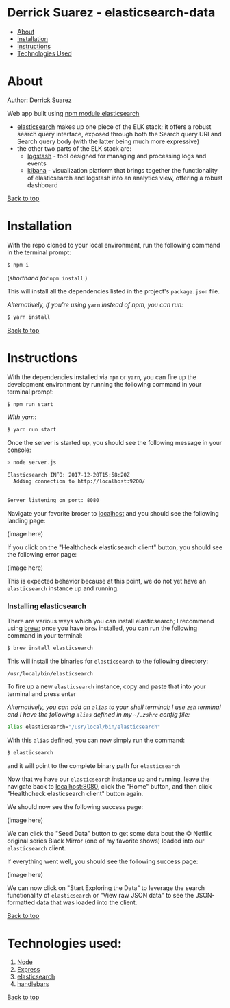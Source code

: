 # Derrick Suarez - elasticsearch-data

<a id="top"></a>
* [About](#about)
* [Installation](#installation)
* [Instructions](#instructions)
* [Technologies Used](#technologies-used)

# <a id="about"></a>About
Author: Derrick Suarez 

Web app built using [npm module elasticsearch](https://www.npmjs.com/package/elasticsearch)

* [elasticsearch](https://www.elastic.co/) makes up one piece of the ELK stack; it offers a robust search query interface, exposed through both the Search query URI and Search query body (with the latter being much more expressive)
* the other two parts of the ELK stack are:
    * [logstash](https://www.elastic.co/products/logstash) - tool designed for managing and processing logs and events
    * [kibana](https://www.elastic.co/products/kibana) - visualization platform that brings together the functionality of elasticsearch and logstash into an analytics view, offering a robust dashboard

[Back to top](#top)

# <a id="installation"></a>Installation
With the repo cloned to your local environment, run the following command in the terminal prompt:
```bash
$ npm i
```
(*shorthand for* `npm install` )

This will install all the dependencies listed in the project's `package.json` file.

*Alternatively, if you're using* `yarn` *instead of npm, you can run:* 
```bash
$ yarn install
```

[Back to top](#top)

# <a id="instructions"></a>Instructions
With the dependencies installed via `npm` or `yarn`, you can fire up the development environment by running the following command in your terminal prompt:
```bash
$ npm run start
```
*With yarn*:
```bash
$ yarn run start
```

Once the server is started up, you should see the following message in your console:
```bash
> node server.js

Elasticsearch INFO: 2017-12-20T15:58:20Z
  Adding connection to http://localhost:9200/
  

Server listening on port: 8080
```

Navigate your favorite broser to [localhost](http://localhost:8080 "http://localhost:8080") and you should see the following landing page:

(image here)

If you click on the "Healthcheck elasticsearch client" button, you should see the following error page:

(image here)

This is expected behavior because at this point, we do not yet have an `elasticsearch` instance up and running.

### Installing elasticsearch

There are various ways which you can install elasticsearch; I recommend using [brew](https://brew.sh/); once you have `brew` installed, you can run the following command in your terminal:
```bash
$ brew install elasticsearch
```

This will install the binaries for `elasticsearch` to the following directory:

`/usr/local/bin/elasticsearch`

To fire up a new `elasticsearch` instance, copy and paste that into your terminal and press enter

_Alternatively, you can add an `alias` to your shell terminal; I use `zsh` terminal and I have the following `alias` defined in my `~/.zshrc` config file:_
```bash
alias elasticsearch="/usr/local/bin/elasticsearch"
```
With this `alias` defined, you can now simply run the command:
```bash
$ elasticsearch
```
and it will point to the complete binary path for `elasticsearch`

Now that we have our `elasticsearch` instance up and running, leave the navigate back to [localhost:8080](http://localhost:8080 "http://localhost:8080"), click the "Home" button, and then click "Healthcheck elasticsearch client" button again.

We should now see the following success page:

(image here)

We can click the "Seed Data" button to get some data bout the &copy; Netflix original series Black Mirror (one of my favorite shows) loaded into our `elasticsearch` client.

If everything went well, you should see the following success page:

(image here)

We can now click on "Start Exploring the Data" to leverage the search functionality of `elasticsearch` or "View raw JSON data" to see the JSON-formatted data that was loaded into the client.

[Back to top](#top)

# <a id="technologies-used"></a>Technologies used:
1. [Node](https://nodejs.org/en/docs/)
2. [Express](http://expressjs.com/)
3. [elasticsearch](https://www.elastic.co/)
4. [handlebars](http://handlebarsjs.com/)

[Back to top](#top)

